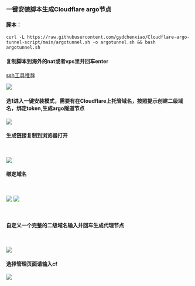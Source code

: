 ### 一键安装脚本生成Cloudflare argo节点 
#### 脚本：
```
curl -L https://raw.githubusercontent.com/gydchenxiao/Cloudflare-argo-tunnel-script/main/argotunnel.sh -o argotunnel.sh && bash argotunnel.sh
```
#### 复制脚本到海外的nat或者vps里并回车enter  
[ssh工具推荐](https://tabby.sh/)

![](https://s2.loli.net/2024/08/30/DdVwnF73YlCWh81.png)
<br />

#### 选1进入一键安装模式，需要有在Cloudflare上托管域名，按照提示创建二级域名，绑定token,生成argo隧道节点
![](https://s2.loli.net/2024/09/09/42uxiSRmBfMUDOT.jpg)
<br />

#### 生成链接复制到浏览器打开
<br />

![](https://s2.loli.net/2024/08/30/PKMCzLBFiblptQ6.png)

#### 绑定域名
<br />

![](https://s2.loli.net/2024/08/30/eG6EF2KS8OzMBCa.png)
![](https://s2.loli.net/2024/08/30/yNkAtCbrTUDzdPZ.png)

<br />

#### 自定义一个完整的二级域名输入并回车生成代理节点
<br />

![](https://s2.loli.net/2024/09/09/BEUeYfnLSONpvAw.jpg)
<br />

#### 选择管理页面请输入cf
![](https://s2.loli.net/2024/09/09/P4aYfJomvuIVRhe.jpg)

